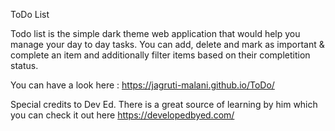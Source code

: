 ToDo List

Todo list is the simple dark theme web application that would help you manage your day to day tasks.
You can add, delete and mark as important & complete an item and additionally filter items based on their completition status.

You can have a look here : https://jagruti-malani.github.io/ToDo/

Special credits to Dev Ed. There is a great source of learning by him which you can check it out here https://developedbyed.com/
